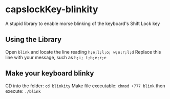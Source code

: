 # capslockKey-blinkity
A stupid library to enable morse blinking of the keyboard's Shift Lock key

## Using the Library
Open `blink` and locate the line reading `h;e;l;l;o; w;o;r;l;d`
Replace this line with your message, such as `h;i; t;h;e;r;e`

## Make your keyboard blinky
CD into the folder: `cd blinkity`
Make file executable: `chmod +777 blink`
then execute: `./blink`
